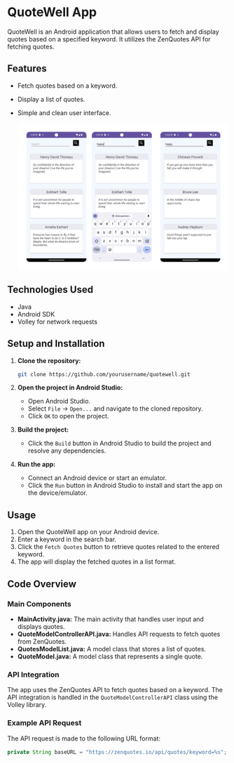 # QuoteWell App

QuoteWell is an Android application that allows users to fetch and display quotes based on a specified keyword. It utilizes the ZenQuotes API for fetching quotes.

## Features

- Fetch quotes based on a keyword.
- Display a list of quotes.
- Simple and clean user interface.

  ![](snapshots/quotewell.png)

## Technologies Used

- Java
- Android SDK
- Volley for network requests

## Setup and Installation

1. **Clone the repository:**

    ```bash
    git clone https://github.com/yourusername/quotewell.git
    ```

2. **Open the project in Android Studio:**
    - Open Android Studio.
    - Select `File` -> `Open...` and navigate to the cloned repository.
    - Click `OK` to open the project.

3. **Build the project:**
    - Click the `Build` button in Android Studio to build the project and resolve any dependencies.

4. **Run the app:**
    - Connect an Android device or start an emulator.
    - Click the `Run` button in Android Studio to install and start the app on the device/emulator.

## Usage

1. Open the QuoteWell app on your Android device.
2. Enter a keyword in the search bar.
3. Click the `Fetch Quotes` button to retrieve quotes related to the entered keyword.
4. The app will display the fetched quotes in a list format.

## Code Overview

### Main Components

- **MainActivity.java:** The main activity that handles user input and displays quotes.
- **QuoteModelControllerAPI.java:** Handles API requests to fetch quotes from ZenQuotes.
- **QuotesModelList.java:** A model class that stores a list of quotes.
- **QuoteModel.java:** A model class that represents a single quote.

### API Integration

The app uses the ZenQuotes API to fetch quotes based on a keyword. The API integration is handled in the `QuoteModelControllerAPI` class using the Volley library.

### Example API Request

The API request is made to the following URL format:

```java
private String baseURL = "https://zenquotes.io/api/quotes/keyword=%s";

